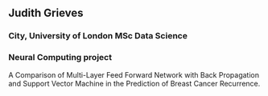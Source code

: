 ## Judith Grieves
### City, University of London   MSc Data Science  
### Neural Computing project

A Comparison of Multi-Layer Feed Forward Network with Back Propagation and Support Vector Machine in the Prediction of Breast Cancer Recurrence.


